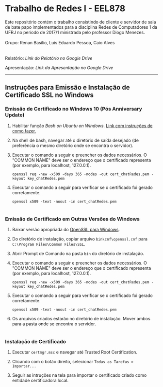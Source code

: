 # Trabalho de Redes I - EEL878
Este repositório contém o trabalho consistindo de cliente e servidor de sala de bate papo implementados para a disciplina Redes de Computadores 1 da UFRJ no período de 2017/1 ministrada pelo professor Diogo Menezes.
<br>
<br>
Grupo: Renan Basilio, Luis Eduardo Pessoa, Caio Alves
<br>
<br>
<br>
Relatório: *Link do Relatório no Google Drive*

Apresentação: *Link da Apresentação no Google Drive*

----------


## Instruções para Emissão e Instalação de Certificado SSL no Windows

### Emissão de Certificado no Windows 10 (Pós Anniversary Update)

1. Habilitar função *Bash on Ubuntu on Windows*. [Link com instruções de como fazer.](https://www.howtogeek.com/249966/how-to-install-and-use-the-linux-bash-shell-on-windows-10/) 

2. Na shell de bash, navegar até o diretório de saída desejado (de preferência o mesmo diretório onde se encontra o servidor).
3. Executar o comando a seguir e preencher os dados necessários. O "COMMON NAME" deve ser o endereço que o certificado representa (por exemplo, para localhost, 127.0.0.1).

    `openssl req -new -x509 -days 365 -nodes -out cert_chatRedes.pem -keyout key_chatRedes.pem`

4. Executar o comando a seguir para verificar se o certificado foi gerado corretamente.

    `openssl x509 -text -noout -in cert_chatRedes.pem`
<br><br>

### Emissão de Certificado em Outras Versões do Windows

1. Baixar versão apropriada do [OpenSSL para Windows](https://slproweb.com/products/Win32OpenSSL.html).

2. Do diretório de instalação, copiar arquivo `bin\cnf\openssl.cnf` para `C:\Program Files\Common Files\SSL`.

3. Abrir Prompt de Comando na pasta `bin` do diretório de instalação.

4. Executar o comando a seguir e preencher os dados necessários. O "COMMON NAME" deve ser o endereço que o certificado representa (por exemplo, para localhost, 127.0.0.1).

    `openssl req -new -x509 -days 365 -nodes -out cert_chatRedes.pem -keyout key_chatRedes.pem`

5. Executar o comando a seguir para verificar se o certificado foi gerado corretamente.

    `openssl x509 -text -noout -in cert_chatRedes.pem`

6. Os arquivos criados estarão no diretório de instalação. Mover ambos para a pasta onde se encontra o servidor.
<br><br>

### Instalação de Certificado

1. Executar `certmgr.msc` e navegar até Trusted Root Certification.

2. Clicando com o botão direito, selecionar `Todas as Tarefas > Importar...`

3. Seguir as intruções na tela para importar o certificado criado como entidade certificadora local.



